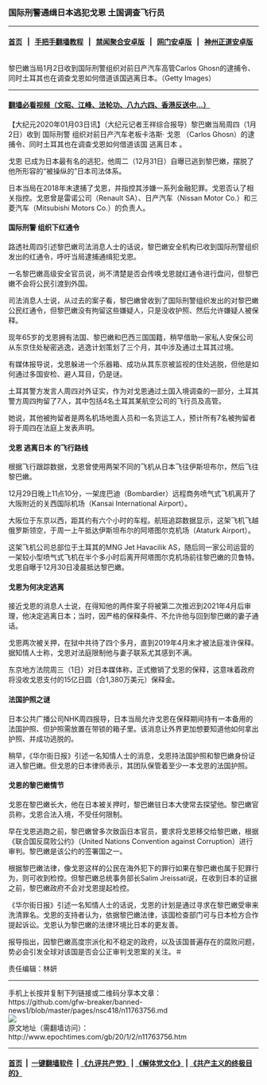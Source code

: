 ### 国际刑警通缉日本逃犯戈恩 土国调查飞行员
------------------------

#### [首页](https://github.com/gfw-breaker/banned-news1/blob/master/README.md) &nbsp;&nbsp;|&nbsp;&nbsp; [手把手翻墙教程](https://github.com/gfw-breaker/guides/wiki) &nbsp;&nbsp;|&nbsp;&nbsp; [禁闻聚合安卓版](https://github.com/gfw-breaker/bn-android) &nbsp;&nbsp;|&nbsp;&nbsp; [网门安卓版](https://github.com/oGate2/oGate) &nbsp;&nbsp;|&nbsp;&nbsp; [神州正道安卓版](https://github.com/SzzdOgate/update) 



<div><img alt="" class="aligncenter wp-post-image" src="http://i.epochtimes.com/assets/uploads/2016/11/1611300214482801-600x400.jpg"/>
<div class="red16 caption">
 <p>
  黎巴嫩当局1月2日收到国际刑警组织对前日产汽车高管Carlos Ghosn的逮捕令、同时土耳其也在调查戈恩如何借道该国逃离日本。（Getty Images）
 </p>
</div>
</div><hr/>

#### [翻墙必看视频（文昭、江峰、法轮功、八九六四、香港反送中...）](https://github.com/gfw-breaker/banned-news1/blob/master/pages/link3.md)

<div><p>
 【大纪元2020年01月03日讯】（大纪元记者王祥综合报导）黎巴嫩当局周四（1月2日）收到
 <ok href="http://www.epochtimes.com/gb/tag/%E5%9B%BD%E9%99%85%E5%88%91%E8%AD%A6.html">
  国际刑警
 </ok>
 组织对前日产汽车老板卡洛斯·
 <ok href="http://www.epochtimes.com/gb/tag/%E6%88%88%E6%81%A9.html">
  戈恩
 </ok>
 （Carlos Ghosn）的逮捕令、同时土耳其也在调查戈恩如何借道该国
 <ok href="http://www.epochtimes.com/gb/tag/%E9%80%83%E7%A6%BB%E6%97%A5%E6%9C%AC.html">
  逃离日本
 </ok>
 。
</p>
<p>
 <ok href="http://www.epochtimes.com/gb/tag/%E6%88%88%E6%81%A9.html">
  戈恩
 </ok>
 已成为日本最有名的逃犯，他周二（12月31日）自曝已逃到黎巴嫩，摆脱了他所形容的“被操纵的”日本司法体系。
</p>
<p>
 日本当局在2018年末逮捕了戈恩，并指控其涉嫌一系列金融犯罪。戈恩否认了相关指控。戈恩曾是雷诺公司（Renault SA）、日产汽车（Nissan Motor Co.）和三菱汽车（Mitsubishi Motors Co.）的负责人。
</p>
<h4>
 <ok href="http://www.epochtimes.com/gb/tag/%E5%9B%BD%E9%99%85%E5%88%91%E8%AD%A6.html">
  国际刑警
 </ok>
 组织下红通令
</h4>
<p>
 路透社周四引述黎巴嫩司法消息人士的话说，黎巴嫩安全机构已收到国际刑警组织发出的红通令，呼吁当局逮捕通缉犯戈恩。
</p>
<p>
 一名黎巴嫩高级安全官员说，尚不清楚是否会传唤戈恩就红通令进行盘问，但黎巴嫩不会将公民引渡到外国。
</p>
<p>
 司法消息人士说，从过去的案子看，黎巴嫩曾收到了国际刑警组织发出的对黎巴嫩公民红通令，但黎巴嫩没有拘留这些嫌疑人，只是没收护照、然后允许嫌疑人被保释。
</p>
<p>
 现年65岁的戈恩拥有法国、黎巴嫩和巴西三国国籍，稍早借助一家私人安保公司从东京住处秘密逃逸，逃逸计划策划了三个月，其中涉及通过土耳其过境。
</p>
<p>
 有媒体报导说，戈恩躲进一个乐器箱、成功从其东京被监视的住处逃脱，但他是如何通过多国安检、避人耳目，仍是谜。
</p>
<p>
 土耳其警方发言人周四对外证实，作为对戈恩通过土国入境调查的一部分，土耳其警方周四拘留了7人，其中包括4名土耳其某航空公司的飞行员及高管。
</p>
<p>
 她说，其他被拘留者是两名机场地面人员和一名货运工人，预计所有7名被拘留者将于周四在法庭上发表声明。
</p>
<h4>
 戈恩
 <ok href="http://www.epochtimes.com/gb/tag/%E9%80%83%E7%A6%BB%E6%97%A5%E6%9C%AC.html">
  逃离日本
 </ok>
 的飞行路线
</h4>
<p>
 根据飞行跟踪数据，戈恩曾使用两架不同的飞机从日本飞往伊斯坦布尔，然后飞往黎巴嫩。
</p>
<p>
 12月29日晚上11点10分，一架庞巴迪（Bombardier）远程商务喷气式飞机离开了大阪附近的关西国际机场（Kansai International Airport）。
</p>
<p>
 大阪位于东京以西，距其约有六个小时的车程。航班追踪数据显示，这架飞机飞越俄罗斯领空，于周一上午抵达伊斯坦布尔的阿塔图尔克机场（Ataturk Airport）。
</p>
<p>
 这架飞机公司总部位于土耳其的MNG Jet Havacilik AS，随后同一家公司运营的一架较小型喷气式飞机在半个多小时后离开阿塔图尔克机场前往黎巴嫩的贝鲁特。戈恩自曝于12月30日凌晨抵达黎巴嫩。
</p>
<h4>
 戈恩为何决定逃离
</h4>
<p>
 接近戈恩的消息人士说，在得知他的两件案子将被第二次推迟到2021年4月后审理，他决定逃离日本；当时，因严格的保释条件、不允许他与回到黎巴嫩的妻子通话。
</p>
<p>
 戈恩两次被关押，在狱中共待了四个多月，直到2019年4月末才被法庭准许保释。据知情人士称，戈恩对法庭限制他与妻子联系尤其感到不满。
</p>
<p>
 东京地方法院周三（1日）对日本媒体称，正式撤销了戈恩的保释，这意味着政府将没收戈恩支付的15亿日圆（合1,380万美元）保释金。
</p>
<h4>
 法国护照之谜
</h4>
<p>
 日本公共广播公司NHK周四报导，日本当局允许戈恩在保释期间持有一本备用的法国护照、但护照需放置在带锁的箱子里。该消息让外界更加想要知道他如何拿出护照、并成功逃脱的。
</p>
<p>
 稍早，《华尔街日报》引述一名知情人士的消息，戈恩持法国护照和黎巴嫩身份证进入黎巴嫩。但戈恩的日本律师表示，其团队保管着至少一本戈恩的法国护照。
</p>
<h4>
 戈恩的黎巴嫩情节
</h4>
<p>
 戈恩在黎巴嫩长大，他在日本被关押时，黎巴嫩驻日本大使常去探望他。黎巴嫩官员称，戈恩合法入境，不受任何限制。
</p>
<p>
 早在戈恩逃跑之前，黎巴嫩曾多次致函日本官员，要求将戈恩移交给黎巴嫩，根据《联合国反腐败公约》（United Nations Convention against Corruption）进行审判。黎巴嫩是该公约的签署国之一。
</p>
<p>
 根据黎巴嫩法律，像戈恩这样的公民在海外犯下的罪行如果在黎巴嫩也属于犯罪行为，则可收到检控。但黎巴嫩总统事务部长Salim Jreissati说，在收到日本的证据之前，黎巴嫩政府不会对戈恩提起检控。
</p>
<p>
 《华尔街日报》引述一名知情人士的话说，戈恩的计划是通过寻求在黎巴嫩受审来洗清罪名。戈恩的支持者认为，依据黎巴嫩法律，该国检查部门可与日本检方合作提起诉讼。戈恩认为黎巴嫩的法律环境比日本的更友善。
</p>
<p>
 报导指出，因黎巴嫩高度宗派化和不稳定的政府，以及该国普遍存在的腐败问题，势必会引发全球对该国是否会公正审判戈恩案的关注。＃
</p>
<p>
 责任编辑：林妍
</p>
</div>
<hr/>
手机上长按并复制下列链接或二维码分享本文章：<br/>
https://github.com/gfw-breaker/banned-news1/blob/master/pages/nsc418/n11763756.md <br/>
<a href='https://github.com/gfw-breaker/banned-news1/blob/master/pages/nsc418/n11763756.md'><img src='https://github.com/gfw-breaker/banned-news1/blob/master/pages/nsc418/n11763756.md.png'/></a> <br/>
原文地址（需翻墙访问）：http://www.epochtimes.com/gb/20/1/2/n11763756.htm


------------------------
#### [首页](https://github.com/gfw-breaker/banned-news1/blob/master/README.md) &nbsp;|&nbsp; [一键翻墙软件](https://github.com/gfw-breaker/nogfw/blob/master/README.md) &nbsp;| [《九评共产党》](https://github.com/gfw-breaker/9ping.md/blob/master/README.md#九评之一评共产党是什么) | [《解体党文化》](https://github.com/gfw-breaker/jtdwh.md/blob/master/README.md) | [《共产主义的终极目的》](https://github.com/gfw-breaker/gczydzjmd.md/blob/master/README.md)


<img src='http://gfw-breaker.win/banned-news/pages/nsc418/n11763756.md' width='0px' height='0px'/>